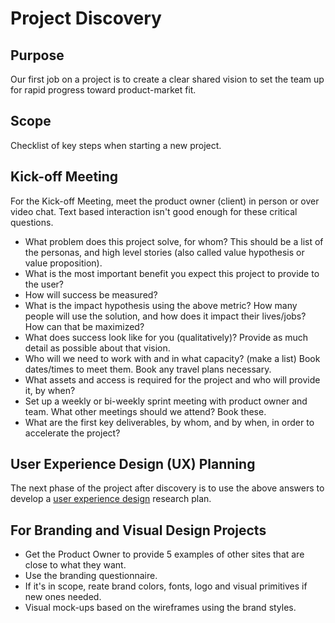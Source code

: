 
# Project Discovery

## Purpose

Our first job on a project is to create a clear shared vision to set the team up for rapid progress toward product-market fit.

## Scope

Checklist of key steps when starting a new project.

## Kick-off Meeting
  
For the Kick-off Meeting, meet the product owner (client) in person or over video chat. Text based interaction isn't good enough for these critical questions.

  * What problem does this project solve, for whom? This should be a list of the personas, and high level stories (also called value hypothesis or value proposition).
  * What is the most important benefit you expect this project to provide to the user?
  * How will success be measured?
  * What is the impact hypothesis using the above metric? How many people will use the solution, and how does it impact their lives/jobs? How can that be maximized?
  * What does success look like for you (qualitatively)? Provide as much detail as possible about that vision.
  * Who will we need to work with and in what capacity? (make a list) Book dates/times to meet them. Book any travel plans necessary.
  * What assets and access is required for the project and who will provide it, by when?
  * Set up a weekly or bi-weekly sprint meeting with product owner and team. What other meetings should we attend? Book these.
  * What are the first key deliverables, by whom, and by when, in order to accelerate the project?

## User Experience Design (UX) Planning

The next phase of the project after discovery is to use the above answers to develop a [user experience design](./USER_EXPERIENCE_DESIGN.md) research plan.

## For Branding and Visual Design Projects
  * Get the Product Owner to provide 5 examples of other sites that are close to what they want.
  * Use the branding questionnaire.
  * If it's in scope, reate brand colors, fonts, logo and visual primitives if new ones needed.
  * Visual mock-ups based on the wireframes using the brand styles.


